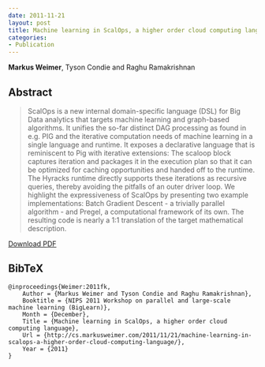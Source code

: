 ```yaml
---
date: 2011-11-21
layout: post
title: Machine learning in ScalOps, a higher order cloud computing language
categories:
- Publication
---
```

**Markus Weimer**, Tyson Condie and Raghu Ramakrishnan

## Abstract
> ScalOps is a new internal domain-specific language (DSL) for Big Data
analytics that targets machine learning and graph-based algorithms. It unifies
the so-far distinct DAG processing as found in e.g. PIG and the iterative
computation needs of machine learning in a single language and runtime. It
exposes a declarative language that is reminiscent to Pig with iterative
extensions: The scaloop block captures iteration and packages it in the
execution plan so that it can be optimized for caching opportunities and handed
off to the runtime. The Hyracks runtime directly supports these iterations as
recursive queries, thereby avoiding the pitfalls of an outer driver loop. We
highlight the expressiveness of ScalOps by presenting two example
implementations: Batch Gradient Descent - a trivially parallel algorithm - and
Pregel, a computational framework of its own. The resulting code is nearly a 1:1
translation of the target mathematical description.

[Download PDF]({{site.url}}/files/pub/2011/2011-NIPS-BigLearn-Scalops.pdf)

## BibTeX
    @inproceedings{Weimer:2011fk,
    	Author = {Markus Weimer and Tyson Condie and Raghu Ramakrishnan},
    	Booktitle = {NIPS 2011 Workshop on parallel and large-scale machine learning (BigLearn)},
    	Month = {December},
    	Title = {Machine learning in ScalOps, a higher order cloud computing language},
    	Url = {http://cs.markusweimer.com/2011/11/21/machine-learning-in-scalops-a-higher-order-cloud-computing-language/},
    	Year = {2011}
    }
